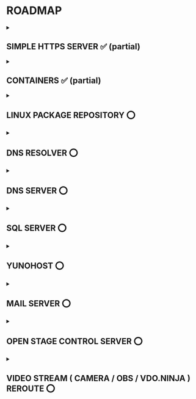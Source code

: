 # ROADMAP

<details><summary> <h2><b> SIMPLE HTTPS SERVER ✅ (partial) </b></h2> </summary>
   
- [x] working
- [x] no clear data visible in wireshark monitor
- [x] deploy via container
- [ ] perform full security audit
</details>
<details><summary> <h2><b> CONTAINERS ✅ (partial) </b></h2> </summary>

- [x] docker ( **warning** only root in debian )
- [x] podman
</details>
<details><summary> <h2><b> LINUX PACKAGE REPOSITORY ⭕ </b></h2> </summary>
   
- [ ] retrieve repository package files
- [ ] host as https server
- [x] test http local archlinux custom repo
- [ ] test https local archlinux custom repo
- [ ] test https remote archlinux custom repo
</details>
<details><summary> <h2><b> DNS RESOLVER ⭕ </b></h2> </summary>

- [ ] write and test

</details>
<details><summary> <h2><b> DNS SERVER ⭕ </b></h2> </summary>

- [ ] write and test
</details>
<details><summary> <h2><b> SQL SERVER ⭕ </b></h2> </summary>

- [ ] write and test

</details>
<details><summary> <h2><b> YUNOHOST ⭕ </b></h2> </summary>

- [ ] yunohost
- [ ] owncast
</details>
<details><summary> <h2><b> MAIL SERVER ⭕ </b></h2> </summary>

- [ ] write and test
</details>
<details><summary> <h2><b> OPEN STAGE CONTROL SERVER ⭕ </b></h2> </summary>

- [ ] write and test
</details>
<details><summary> <h2><b> VIDEO STREAM ( CAMERA / OBS / VDO.NINJA ) REROUTE ⭕ </b></h2> </summary>

- [ ] write and test
</details>
